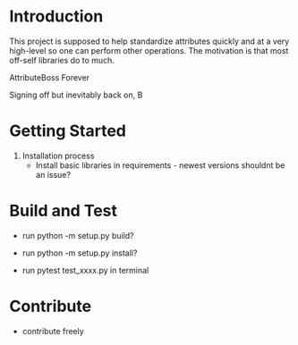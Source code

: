# Introduction 
This project is supposed to help standardize attributes quickly and at a very high-level so one can perform other operations. The motivation is that most off-self libraries do to much.

AttributeBoss Forever 

Signing off but inevitably back on,
B 

# Getting Started
1.	Installation process
    - Install basic libraries in requirements - newest versions shouldnt be an issue?

# Build and Test
- run python -m setup.py build? 
- run python -m setup.py install?

- run pytest test_xxxx.py in terminal

# Contribute
- contribute freely 
